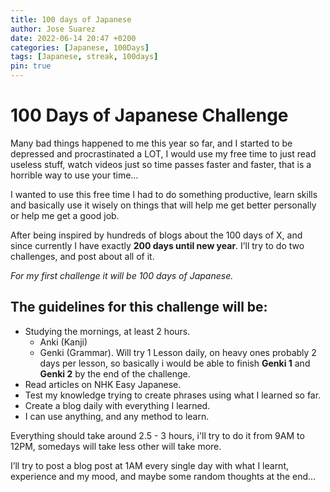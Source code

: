 ```yaml
---
title: 100 days of Japanese
author: Jose Suarez
date: 2022-06-14 20:47 +0200
categories: [Japanese, 100Days]
tags: [Japanese, streak, 100days]
pin: true
---
```


# 100 Days of Japanese Challenge

Many bad things happened to me this year so far, and I started to be depressed and procrastinated a LOT, I would use my free time to just read useless stuff, watch videos just so time passes faster and faster, that is a horrible way to use your time…

I wanted to use this free time I had to do something productive, learn skills and basically use it wisely on things that will help me get better personally or help me get a good job.

After being inspired by hundreds of blogs about the 100 days of X, and since currently I have exactly **200 days until new year**. I’ll try to do two challenges, and post about all of it.

_For my first challenge it will be 100 days of Japanese._

## The guidelines for this challenge will be:

-   Studying the mornings, at least 2 hours.
    - Anki (Kanji)
    - Genki (Grammar). Will try 1 Lesson daily, on heavy ones probably 2 days per lesson, so basically i would be able to finish **Genki 1** and **Genki 2** by the end of the challenge. 
-   Read articles on NHK Easy Japanese.
-   Test my knowledge trying to create phrases using what I learned so far.
-   Create a blog daily with everything I learned.
-   I can use anything, and any method to learn.

Everything should take around 2.5 - 3 hours, i'll try to do it from 9AM to 12PM, somedays will take less other will take more.

I’ll try to post a blog post at 1AM every single day with what I learnt, experience and my mood, and maybe some random thoughts at the end…
